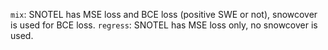 ```mix```: SNOTEL has MSE loss and BCE loss (positive SWE or not), snowcover is used for BCE loss. 
```regress```: SNOTEL has MSE loss only, no snowcover is used. 

